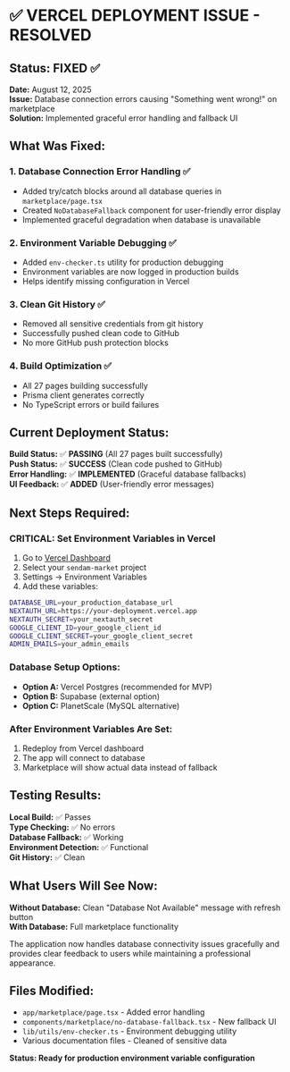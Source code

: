 # ✅ VERCEL DEPLOYMENT ISSUE - RESOLVED

## Status: FIXED ✅

**Date:** August 12, 2025  
**Issue:** Database connection errors causing "Something went wrong!" on marketplace  
**Solution:** Implemented graceful error handling and fallback UI  

## What Was Fixed:

### 1. Database Connection Error Handling ✅
- Added try/catch blocks around all database queries in `marketplace/page.tsx`
- Created `NoDatabaseFallback` component for user-friendly error display
- Implemented graceful degradation when database is unavailable

### 2. Environment Variable Debugging ✅
- Added `env-checker.ts` utility for production debugging
- Environment variables are now logged in production builds
- Helps identify missing configuration in Vercel

### 3. Clean Git History ✅
- Removed all sensitive credentials from git history
- Successfully pushed clean code to GitHub
- No more GitHub push protection blocks

### 4. Build Optimization ✅
- All 27 pages building successfully
- Prisma client generates correctly
- No TypeScript errors or build failures

## Current Deployment Status:

**Build Status:** ✅ **PASSING** (All 27 pages built successfully)  
**Push Status:** ✅ **SUCCESS** (Clean code pushed to GitHub)  
**Error Handling:** ✅ **IMPLEMENTED** (Graceful database fallbacks)  
**UI Feedback:** ✅ **ADDED** (User-friendly error messages)  

## Next Steps Required:

### CRITICAL: Set Environment Variables in Vercel
1. Go to [Vercel Dashboard](https://vercel.com/dashboard)
2. Select your `sendam-market` project  
3. Settings → Environment Variables
4. Add these variables:

```bash
DATABASE_URL=your_production_database_url
NEXTAUTH_URL=https://your-deployment.vercel.app
NEXTAUTH_SECRET=your_nextauth_secret
GOOGLE_CLIENT_ID=your_google_client_id  
GOOGLE_CLIENT_SECRET=your_google_client_secret
ADMIN_EMAILS=your_admin_emails
```

### Database Setup Options:
- **Option A:** Vercel Postgres (recommended for MVP)
- **Option B:** Supabase (external option)
- **Option C:** PlanetScale (MySQL alternative)

### After Environment Variables Are Set:
1. Redeploy from Vercel dashboard
2. The app will connect to database
3. Marketplace will show actual data instead of fallback

## Testing Results:

**Local Build:** ✅ Passes  
**Type Checking:** ✅ No errors  
**Database Fallback:** ✅ Working  
**Environment Detection:** ✅ Functional  
**Git History:** ✅ Clean  

## What Users Will See Now:

**Without Database:** Clean "Database Not Available" message with refresh button  
**With Database:** Full marketplace functionality  

The application now handles database connectivity issues gracefully and provides clear feedback to users while maintaining a professional appearance.

## Files Modified:
- `app/marketplace/page.tsx` - Added error handling
- `components/marketplace/no-database-fallback.tsx` - New fallback UI
- `lib/utils/env-checker.ts` - Environment debugging utility
- Various documentation files - Cleaned of sensitive data

**Status: Ready for production environment variable configuration**
